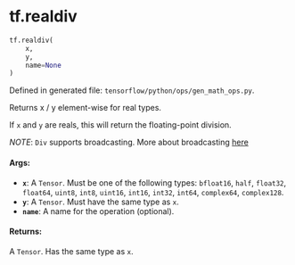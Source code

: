 <div itemscope itemtype="http://developers.google.com/ReferenceObject">
<meta itemprop="name" content="tf.realdiv" />
<meta itemprop="path" content="Stable" />
</div>

# tf.realdiv

``` python
tf.realdiv(
    x,
    y,
    name=None
)
```



Defined in generated file: `tensorflow/python/ops/gen_math_ops.py`.

Returns x / y element-wise for real types.

If `x` and `y` are reals, this will return the floating-point division.

*NOTE*: `Div` supports broadcasting. More about broadcasting
[here](http://docs.scipy.org/doc/numpy/user/basics.broadcasting.html)

#### Args:

* <b>`x`</b>: A `Tensor`. Must be one of the following types: `bfloat16`, `half`, `float32`, `float64`, `uint8`, `int8`, `uint16`, `int16`, `int32`, `int64`, `complex64`, `complex128`.
* <b>`y`</b>: A `Tensor`. Must have the same type as `x`.
* <b>`name`</b>: A name for the operation (optional).


#### Returns:

A `Tensor`. Has the same type as `x`.